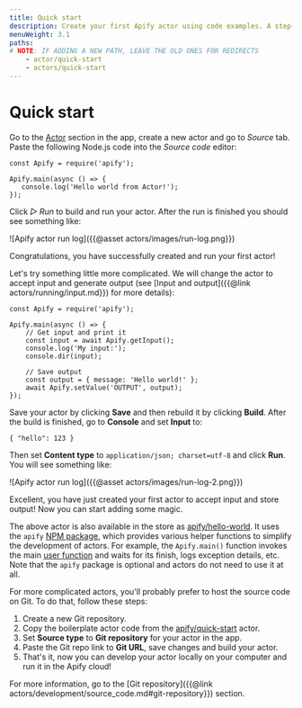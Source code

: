 ```yaml
---
title: Quick start
description: Create your first Apify actor using code examples. A step-by-step introduction to web scraping with the Apify platform.
menuWeight: 3.1
paths:
# NOTE: IF ADDING A NEW PATH, LEAVE THE OLD ONES FOR REDIRECTS
    - actor/quick-start
    - actors/quick-start
---
```


# Quick start

Go to the [Actor](https://my.apify.com/actors) section in the app, create a new actor and go to *Source* tab. Paste the following Node.js code into the *Source code* editor:

    const Apify = require('apify');

    Apify.main(async () => {
       console.log('Hello world from Actor!');
    });

Click *▷ Run* to build and run your actor. After the run is finished you should see something like:

![Apify actor run log]({{@asset actors/images/run-log.png}})

Congratulations, you have successfully created and run your first actor!

Let's try something little more complicated. We will change the actor to accept input and generate output (see [Input and output]({{@link actors/running/input.md}}) for more details):

    const Apify = require('apify');

    Apify.main(async () => {
        // Get input and print it
        const input = await Apify.getInput();
        console.log('My input:');
        console.dir(input);

        // Save output
        const output = { message: 'Hello world!' };
        await Apify.setValue('OUTPUT', output);
    });

Save your actor by clicking **Save** and then rebuild it by clicking **Build**\. After the build is finished, go to **Console** and set **Input** to:

    { "hello": 123 }

Then set **Content type** to `application/json; charset=utf-8` and click **Run**. You will see something like:

![Apify actor run log]({{@asset actors/images/run-log-2.png}})

Excellent, you have just created your first actor to accept input and store output! Now you can start adding some magic.

The above actor is also available in the store as [apify/hello-world](https://apify.com/apify/hello-world). It uses the `apify` [NPM package](https://sdk.apify.com/), which provides various helper functions to simplify the development of actors. For example, the `Apify.main()` function invokes the main [user function]((https://sdk.apify.com/docs/api/apify#apifymainuserfunc)) and waits for its finish, logs exception details, etc. Note that the `apify` package is optional and actors do not need to use it at all.

For more complicated actors, you'll probably prefer to host the source code on Git. To do that, follow these steps:

1.  Create a new Git repository.
2.  Copy the boilerplate actor code from the [apify/quick-start](https://github.com/apifytech/actor-quick-start) actor.
3.  Set **Source type** to **Git repository** for your actor in the app.
4.  Paste the Git repo link to **Git URL**, save changes and build your actor.
5.  That's it, now you can develop your actor locally on your computer and run it in the Apify cloud!

For more information, go to the [Git repository]({{@link actors/development/source_code.md#git-repository}}) section.

